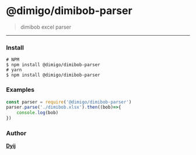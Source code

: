 # @dimigo/dimibob-parser

> dimibob excel parser

---


### Install

```
# NPM
$ npm install @dimigo/dimibob-parser
# yarn
$ npm install @dimigo/dimibob-parser
```

### Examples

```js
const parser = require('@dimigo/dimibob-parser')
parser.parse('./dimibob.xlsx').then((bob)=>{
    console.log(bob)
})

```

### Author

**[Dyij](https://github.com/Muzihuzi)**

